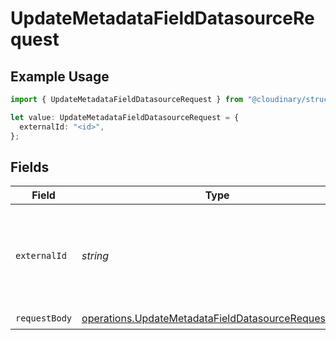# UpdateMetadataFieldDatasourceRequest

## Example Usage

```typescript
import { UpdateMetadataFieldDatasourceRequest } from "@cloudinary/structured-metadata/models/operations";

let value: UpdateMetadataFieldDatasourceRequest = {
  externalId: "<id>",
};
```

## Fields

| Field                                                                                                                      | Type                                                                                                                       | Required                                                                                                                   | Description                                                                                                                |
| -------------------------------------------------------------------------------------------------------------------------- | -------------------------------------------------------------------------------------------------------------------------- | -------------------------------------------------------------------------------------------------------------------------- | -------------------------------------------------------------------------------------------------------------------------- |
| `externalId`                                                                                                               | *string*                                                                                                                   | :heavy_check_mark:                                                                                                         | The external ID of the metadata field to update the datasource for.                                                        |
| `requestBody`                                                                                                              | [operations.UpdateMetadataFieldDatasourceRequestBody](../../models/operations/updatemetadatafielddatasourcerequestbody.md) | :heavy_check_mark:                                                                                                         | N/A                                                                                                                        |